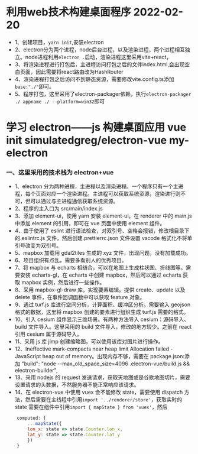 # 利用web技术构建桌面程序 2022-02-20
- 1、创建项目，`yarn init`,安装electron
- 2、electron分为两个进程，node后台进程，以及渲染进程，两个进程相互独立。node进程利用`electron .`启动，渲染进程这里采用vite+react，
- 3、将渲染进程进行打包后，主进程访问打包之后的文件index.html,会出现空白页面，因此需要将react路由改为HashRouter
- 4、渲染进程打包之后访问不到静态资源，需要修改vite.config.ts添加`base:"./"`即可。
- 5、程序打包，这里采用了electron-packager依赖，执行`electron-packager ./ appname ./ --platform=win32`即可


# 学习 electron——js 构建桌面应用 vue init simulatedgreg/electron-vue my-electron

### 一、这里采用的技术栈为 electron+vue

- 1、electron 分为两种进程，主进程以及渲染进程。一个程序只有一个主进程，每个页面对应一个渲染进程。主进程可以获取系统资源，渲染进行则不可，但可以通过与主进程通信获取系统资源。
- 2、程序的主入口为 src/main/index.js
- 3、添加 element-ui，使用 yarn 安装 element-ui，在 renderer 中的 main.js 中添加 element 的引用，即可在 vue 页面中使用 element 组件。
- 4、由于使用了 eslint 进行语法检查，对双引号、空格会报错，修改根目录下的.eslintrc.js 文件，然后创建.prettierrc.json 文件设置 vscode 格式化不将单引号改变为双引号。
- 5、mapbox 加载用 gdal2tiles 生成的 xyz 文件，出现问题，没有加载成功。
- 6、项目组织有点乱，需要多看别人的优秀项目。
- 7、将 mapbox 与 echarts 相结合，可以在地图上生成柱状图、折线图等。需要安装 echarts-gl，在 echarts 中创建 mapbox，然后可以通过 echarts 获取 mapbox 实例，然后进行一些操作。
- 8、采用 mapbox-gl-draw 库，实现要素编辑。提供 create、update 以及 delete 事件，在事件回调函数中可以获取 feature 对象。
- 9、通过 turf.js 库进行空间分析，计算面积、缓冲区分析。需要输入 geojson 格式的数据，这里将 mapbox 创建的要素进行组织生成 turf.js 需要的格式。
- 10、引入 cesium 组件显示三维场景。有两种方法导入 cesium：源码导入、build 文件导入。这里采用的 build 文件导入，修改的地方较少。之前在 react 引用 cesium 属于源码导入。
- 11、采用 js 库 jimp 创建缩略图，可以使用该库对图片进行操作。
- 12、Ineffective mark-compacts near heap limit Allocation failed - JavaScript heap out of memory。出现内存不够，需要在 package.json:添加 "build": "node --max_old_space_size=4096 .electron-vue/build.js && electron-builder",
- 13、采用 nodejs 的 request 发送请求，获取天地图或是谷歌地图切片，需要设置请求的头数据，不然服务器不能正常响应该请求。
- 14、在 electron-vue 中使用 vuex 会不能修改 state，需要使用 dispatch 方法，然后需要在主线程中引用`import '../renderer/store'`，获取实时的 state 需要在组件中引用`import { mapState } from 'vuex'`，然后

```javascript
    computed: {
        ...mapState({
        lon_x: state => state.Counter.lon_x,
        lat_y: state => state.Counter.lat_y
        })
    }
```
